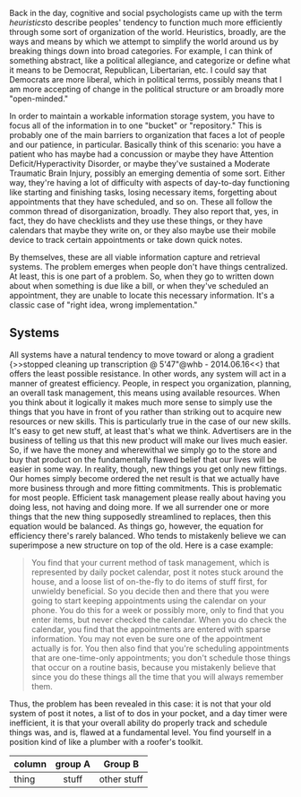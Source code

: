 Back in the day, cognitive and social psychologists came up with the term *heuristics*to describe peoples' tendency to function much more efficiently through some sort of organization of the world. Heuristics, broadly, are the ways and means by which we attempt to simplify the world around us by breaking things down into broad categories. For example, I can think of something abstract, like a political allegiance, and categorize or define what it means to be Democrat, Republican, Libertarian, etc. I could say that Democrats are more liberal, which in political terms, possibly means that I am more accepting of change in the political structure or am broadly more "open-minded." 

In order to maintain a workable information storage system, you have to focus all of the information in to one "bucket" or "repository." This is probably one of the main barriers to organization that faces a lot of people and our patience, in particular. Basically think of this scenario: you have a patient who has maybe had a concussion or maybe they have Attention Deficit/Hyperactivity Disorder, or maybe they've sustained a Moderate Traumatic Brain Injury, possibly an emerging dementia of some sort. Either way, they're having a lot of difficulty with aspects of day-to-day functioning like starting and finishing tasks, losing necessary items, forgetting about appointments that they have scheduled, and so on. These all follow the common thread of disorganization, broadly. They also report that, yes, in fact, they do have checklists and they use these things, or they have calendars that maybe they write on, or they also maybe use their mobile device to track certain appointments or take down quick notes. 

By themselves, these are all viable information capture and retrieval systems. The problem emerges when people don't have things centralized. At least, this is one part of a problem. So, when they go to <inaudible> written down about when something is due like a bill, or when they've scheduled an appointment, they are unable to locate this necessary information. It's a classic case of "right idea, wrong implementation."

## Systems
All systems have a natural tendency to move toward or along a gradient {>>stopped cleaning up transcription @ 5'47"@whb - 2014.06.16<<} that offers the least possible resistance. In other words, any system will act in a manner of greatest efficiency. People, in respect you organization, planning, an overall task management, this means using available resources. When you think about it logically it makes much more sense to simply use the things that you have in front of you rather than striking out to acquire new resources or new skills. This is particularly true in the case of our new skills. It's easy to get new stuff, at least that's what we think. Advertisers are in the business of telling us that this new product will make our lives much easier. So, if we have the money and wherewithal we simply go to the store and buy that product on the fundamentally flawed belief that our lives will be easier in some way. In reality, though, new things you get only new fittings. Our homes simply become ordered the net result is that we actually have more business through and more fitting commitments. This is problematic for most people. Efficient task management please really about having you doing less, not having and doing more. If we all surrender one or more things that the new thing supposedly streamlined to replaces, then this equation would be balanced. As things go, however, the equation for efficiency there's rarely balanced. Who tends to mistakenly believe we can superimpose a new structure on top of the old. Here is a case example:

>You find that your current method of task management, which is represented by daily pocket calendar, post it notes stuck around the house, and a loose list of on-the-fly to do items of stuff first, for unwieldy beneficial. So you decide then and there that you were going to start keeping appointments using the calendar on your phone. You do this for a week or possibly more, only to find that you enter items, but never checked the calendar. When you do check the calendar, you find that the appointments are entered with sparse information. You may not even be sure one of the appointment actually is for. You then also find that you're scheduling appointments that are one-time-only appointments; you don't schedule those things that occur on a routine basis, because you mistakenly believe that since you do these things all the time that you will always remember them. 

Thus, the problem has been revealed in this case: it is not that your old system of post it notes, a list of to dos in your pocket, and a day timer were inefficient, it is that your overall ability do properly track and schedule things was, and is, flawed at a fundamental level. You find yourself in a position kind of like a plumber with a roofer's toolkit.

|column|group A |Group B|
|:--------|:-------:|:-------:|
|thing| stuff | other stuff|
